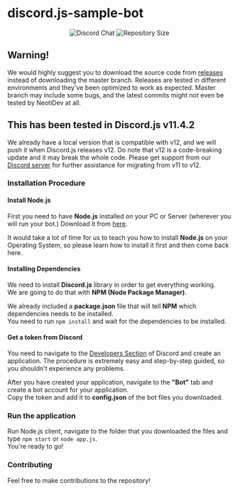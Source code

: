 # discord.js-sample-bot
<div align="center">
  <p>
<img src="https://img.shields.io/discord/478157155279699971.svg?color=7289DA&label=Discord%20Chat&logo=Discord&logoColor=7289DA&style=plastic" alt="Discord Chat">
<img src="https://img.shields.io/github/repo-size/NeotiDev/discord.js-sample-bot.svg?color=7289DA&label=Repository%20Size&logo=GitHub&style=plastic" alt="Repository Size">
  </p>
</div>

## Warning!
We would highly suggest you to download the source code from [releases](https://github.com/NeotiDev/discord.js-sample-bot/releases) instead of downloading the master branch. Releases are tested in different environments and they've been optimized to work as expected.
Master branch may include some bugs, and the latest commits might not even be tested by NeotiDev at all.

## This has been tested in Discord.js v11.4.2
We already have a local version that is compatible with v12, and we will push it when Discord.js releases v12.
Do note that v12 is a code-breaking update and it may break the whole code.
Please get support from our [Discord server](https://neotidev.com/discord) for further assistance for migrating from v11 to v12.

### Installation Procedure
#### Install Node.js
First you need to have **Node.js** installed on your PC or Server (wherever you will run your bot.) Download it from [here](https://nodejs.org/en/).  

It would take a lot of time for us to teach you how to install **Node.js** on your Operating System, so please learn how to install it first and then come back here.

#### Installing Dependencies
We need to install **Discord.js** library in order to get everything working.  
We are going to do that with **NPM (Node Package Manager)**.  

We already included a **package.json** file that will tell **NPM** which dependencies needs to be installed.  
You need to run ```npm install``` and wait for the dependencies to be installed.

#### Get a token from Discord
You need to navigate to the [Developers Section](https://discordapp.com/developers) of Discord and create an application. The procedure is extremely easy and step-by-step guided, so you shouldn't experience any problems.  

After you have created your application, navigate to the **"Bot"** tab and create a bot account for your application.  
Copy the token and add it to **config.json** of the bot files you downloaded.

### Run the application
Run Node.js client, navigate to the folder that you downloaded the files and type `npm start` or `node app.js`.  
You're ready to go!  

### Contributing
Feel free to make contributions to the repository!
